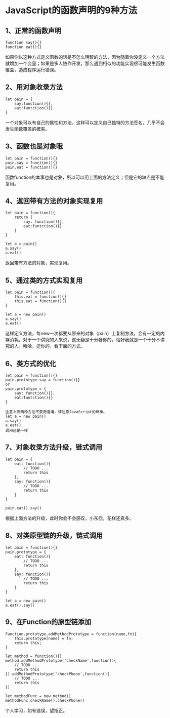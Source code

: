 # JavaScript的函数声明的9种方法

## 1、正常的函数声明

```
function say(){}
function eat(){}
```

如果你以这种方式定义函数的话是不怎么明智的方法，因为随着你没定义一个方法就增加一个变量；如果是多人协作开发，那么遇到相似的功能实现很可能发生函数覆盖，造成程序运行错误。



## 2、用对象收录方法

```
let pain = {
	say:function(){},
	eat:funtction(){}
}
```

一个对象可以有自己的属性和方法，这样可以定义自己独特的方法签名，几乎不会发生函数覆盖的概率。



## 3、函数也是对象哦

```
let pain = function(){}
pain.say = function(){}
pain.eat = function(){}
```

函数function的本事也是对象，所以可以用上面的方法定义；但是它的缺点是不能复用。



## 4、返回带有方法的对象实现复用

```
let pain = function(){
	return {
		say: function(){},
		eat:funtction(){}
	}
}

let a = pain()
a.say()
a.eat()
```

返回带有方法的对象，实现复用。



## 5、通过类的方式实现复用

```
let pain = function(){
	this.eat = function(){}
	this.eat = function(){}
}

let a = new pain()
a.say()
a.eat()
```

这样定义方法，每new一次都要从原来的对象（pain）上复制方法，会有一定的内存消耗，对于一个讲究的人来说，这无疑是十分奢侈的，恰好我就是一个十分不讲究的人。哈哈，逗你的，看下面的方式。



## 6、类方式的优化

```
let pain = function(){}
pain.prototype.say = function(){}
or
pain.prototype = {
	say: function(){},
	eat:funtction(){}
}

注意上面两种方法不要用混淆，请注意JavaScript的继承。
let a = new pain()
a.say()
a.eat()
调用还是一样
```



## 7、对象收录方法升级，链式调用

```
let pain = {
	eat: function(){
		// TODO ...
		return this
	},
	say: function(){
		// TODO ...
		return this
	}
}

pain.eat().say()
```

根据上面方法的升级，此时你会不会感叹，小东西，花样还真多。



## 8、对类原型链的升级，链式调用

```
let pain = function(){}
pain.prototype = {
	eat: function(){
		// TODO ...
		return this
	},
	say: function(){
		// TODO ...
		return this
	}
}

let a = new pain()
a.eat().say()
```



## 9、在Function的原型链添加

```
Function.prototype.addMethodPrototype = function(name,fn){
    this.prototype[name] = fn;
    return this;
}

let method = function(){}
method.addMethodPrototype('checkName',function(){
	// TODO ...
	return this
}).addMethodPrototype('checkPhone',function(){
	// TODO ...
	return this
})

let methodFunc = new method()
methodFunc.checkName().checkPhone()
```



个人学习，如有错误，望指正。